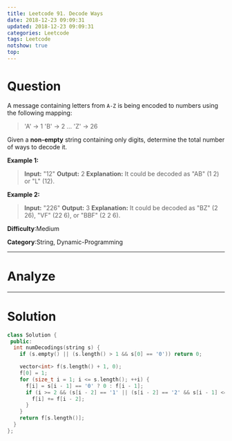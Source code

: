 ```yaml
---
title: Leetcode 91. Decode Ways
date: 2018-12-23 09:09:31
updated: 2018-12-23 09:09:31
categories: Leetcode
tags: Leetcode
notshow: true
top:
---
```


# Question

A message containing letters from  `A-Z`  is being encoded to numbers using the following mapping:

> 'A' -> 1
> 'B' -> 2
> ...
> 'Z' -> 26

Given a  **non-empty**  string containing only digits, determine the total number of ways to decode it.

**Example 1:**

> **Input:** "12"
> **Output:** 2
> **Explanation:** It could be decoded as "AB" (1 2) or "L" (12).

**Example 2:**

> **Input:** "226"
> **Output:** 3
> **Explanation:** It could be decoded as "BZ" (2 26), "VF" (22 6), or "BBF" (2 2 6).

**Difficulty**:Medium

**Category**:String, Dynamic-Programming

<!-- more -->

------------

# Analyze

------------

# Solution

```cpp
class Solution {
 public:
  int numDecodings(string s) {
    if (s.empty() || (s.length() > 1 && s[0] == '0')) return 0;

    vector<int> f(s.length() + 1, 0);
    f[0] = 1;
    for (size_t i = 1; i <= s.length(); ++i) {
      f[i] = s[i - 1] == '0' ? 0 : f[i - 1];
      if (i >= 2 && (s[i - 2] == '1' || (s[i - 2] == '2' && s[i - 1] <= '6'))) {
        f[i] += f[i - 2];
      }
    }
    return f[s.length()];
  }
};
```
